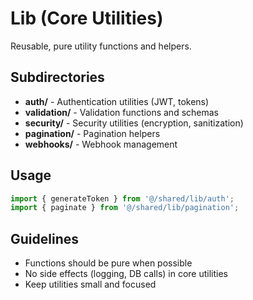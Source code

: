 # Lib (Core Utilities)

Reusable, pure utility functions and helpers.

## Subdirectories

- **auth/** - Authentication utilities (JWT, tokens)
- **validation/** - Validation functions and schemas
- **security/** - Security utilities (encryption, sanitization)
- **pagination/** - Pagination helpers
- **webhooks/** - Webhook management

## Usage

```typescript
import { generateToken } from '@/shared/lib/auth';
import { paginate } from '@/shared/lib/pagination';
```

## Guidelines

- Functions should be pure when possible
- No side effects (logging, DB calls) in core utilities
- Keep utilities small and focused
